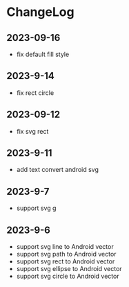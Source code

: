 # ChangeLog

## 2023-09-16

* fix default fill style

## 2023-9-14

- fix rect circle
## 2023-09-12

* fix svg rect

## 2023-9-11

- add text convert android svg

## 2023-9-7

- support svg g

## 2023-9-6

- support svg line to Android vector
- support svg path to Android vector
- support svg rect to Android vector
- support svg ellipse to Android vector
- support svg circle to Android vector
